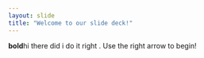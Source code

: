 ```yaml
---
layout: slide
title: "Welcome to our slide deck!"
---
```

**bold**hi there did i do it right .
Use the right arrow to begin!
